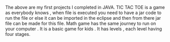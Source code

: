 The above are my first projects I completed in JAVA.
TIC TAC TOE is a game as everybody knows , when file is executed you need to have a jar code to run the file or else it can be imported in the eclipse and then from there jar file can be made for this file.
Math game has the same journey to run on your computer . It is a basic game for kids . It has levels , each level having four stages.
